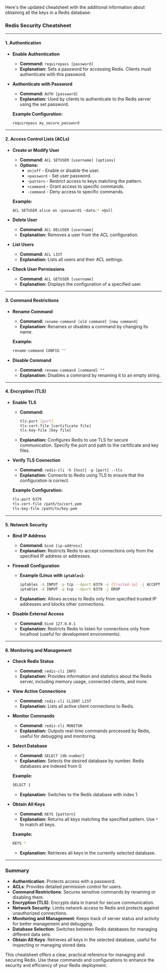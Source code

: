 Here's the updated cheatsheet with the additional information about obtaining all the keys in a Redis database:

### **Redis Security Cheatsheet**

---

#### **1. Authentication**

- **Enable Authentication**
  - **Command:** `requirepass [password]`
  - **Explanation:** Sets a password for accessing Redis. Clients must authenticate with this password.

- **Authenticate with Password**
  - **Command:** `AUTH [password]`
  - **Explanation:** Used by clients to authenticate to the Redis server using the set password.

  **Example Configuration:**
  ```bash
  requirepass my_secure_password
  ```

---

#### **2. Access Control Lists (ACLs)**

- **Create or Modify User**
  - **Command:** `ACL SETUSER [username] [options]`
  - **Options:**
    - `on|off` - Enable or disable the user.
    - `>password` - Set user password.
    - `~pattern` - Restrict access to keys matching the pattern.
    - `+command` - Grant access to specific commands.
    - `-command` - Deny access to specific commands.

  **Example:**
  ```bash
  ACL SETUSER alice on >password1 ~data:* +@all
  ```

- **Delete User**
  - **Command:** `ACL DELUSER [username]`
  - **Explanation:** Removes a user from the ACL configuration.

- **List Users**
  - **Command:** `ACL LIST`
  - **Explanation:** Lists all users and their ACL settings.

- **Check User Permissions**
  - **Command:** `ACL GETUSER [username]`
  - **Explanation:** Displays the configuration of a specified user.

---

#### **3. Command Restrictions**

- **Rename Command**
  - **Command:** `rename-command [old command] [new command]`
  - **Explanation:** Renames or disables a command by changing its name.

  **Example:**
  ```bash
  rename-command CONFIG ""
  ```

- **Disable Command**
  - **Command:** `rename-command [command] ""`
  - **Explanation:** Disables a command by renaming it to an empty string.

---

#### **4. Encryption (TLS)**

- **Enable TLS**
  - **Command:** 
    ```bash
    tls-port [port]
    tls-cert-file [certificate file]
    tls-key-file [key file]
    ```
  - **Explanation:** Configures Redis to use TLS for secure communication. Specify the port and path to the certificate and key files.

- **Verify TLS Connection**
  - **Command:** `redis-cli -h [host] -p [port] --tls`
  - **Explanation:** Connects to Redis using TLS to ensure that the configuration is correct.

  **Example Configuration:**
  ```bash
  tls-port 6379
  tls-cert-file /path/to/cert.pem
  tls-key-file /path/to/key.pem
  ```

---

#### **5. Network Security**

- **Bind IP Address**
  - **Command:** `bind [ip-address]`
  - **Explanation:** Restricts Redis to accept connections only from the specified IP address or addresses.

- **Firewall Configuration**
  - **Example (Linux with `iptables`):**
    ```bash
    iptables -A INPUT -p tcp --dport 6379 -s [trusted-ip] -j ACCEPT
    iptables -A INPUT -p tcp --dport 6379 -j DROP
    ```
  - **Explanation:** Allows access to Redis only from specified trusted IP addresses and blocks other connections.

- **Disable External Access**
  - **Command:** `bind 127.0.0.1`
  - **Explanation:** Restricts Redis to listen for connections only from localhost (useful for development environments).

---

#### **6. Monitoring and Management**

- **Check Redis Status**
  - **Command:** `redis-cli INFO`
  - **Explanation:** Provides information and statistics about the Redis server, including memory usage, connected clients, and more.

- **View Active Connections**
  - **Command:** `redis-cli CLIENT LIST`
  - **Explanation:** Lists all active client connections to Redis.

- **Monitor Commands**
  - **Command:** `redis-cli MONITOR`
  - **Explanation:** Outputs real-time commands processed by Redis, useful for debugging and monitoring.

- **Select Database**
  - **Command:** `SELECT [db-number]`
  - **Explanation:** Selects the desired database by number. Redis databases are indexed from 0.

  **Example:**
  ```bash
  SELECT 1
  ```
  - **Explanation:** Switches to the Redis database with index 1.

- **Obtain All Keys**
  - **Command:** `KEYS [pattern]`
  - **Explanation:** Returns all keys matching the specified pattern. Use `*` to match all keys.

  **Example:**
  ```bash
  KEYS *
  ```
  - **Explanation:** Retrieves all keys in the currently selected database.

---

### **Summary**

- **Authentication**: Protects access with a password.
- **ACLs**: Provides detailed permission control for users.
- **Command Restrictions**: Secures sensitive commands by renaming or disabling them.
- **Encryption (TLS)**: Encrypts data in transit for secure communication.
- **Network Security**: Limits network access to Redis and protects against unauthorized connections.
- **Monitoring and Management**: Keeps track of server status and activity for better management and debugging.
- **Database Selection**: Switches between Redis databases for managing different data sets.
- **Obtain All Keys**: Retrieves all keys in the selected database, useful for inspecting or managing stored data.

This cheatsheet offers a clear, practical reference for managing and securing Redis. Use these commands and configurations to enhance the security and efficiency of your Redis deployment.
